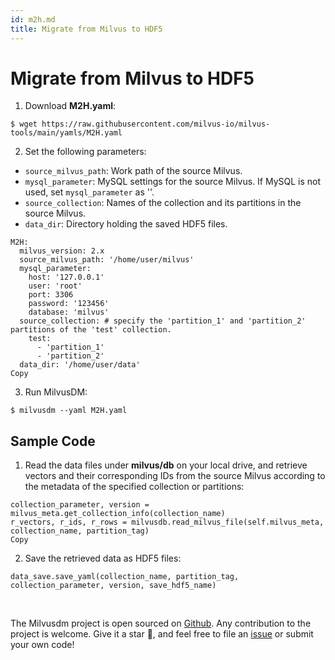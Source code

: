 ```yaml
---
id: m2h.md
title: Migrate from Milvus to HDF5
---
```

# Migrate from Milvus to HDF5

1. Download **M2H.yaml**:

```
$ wget https://raw.githubusercontent.com/milvus-io/milvus-tools/main/yamls/M2H.yaml
```

2. Set the following parameters:
- `source_milvus_path`: Work path of the source Milvus. 
- `mysql_parameter`: MySQL settings for the source Milvus. If MySQL is not used, set `mysql_parameter` as ''.
- `source_collection`: Names of the collection and its partitions in the source Milvus.
- `data_dir`: Directory holding the saved HDF5 files.

```
M2H:
  milvus_version: 2.x
  source_milvus_path: '/home/user/milvus'
  mysql_parameter:
    host: '127.0.0.1'
    user: 'root'
    port: 3306
    password: '123456'
    database: 'milvus'
  source_collection: # specify the 'partition_1' and 'partition_2' partitions of the 'test' collection.
    test:
      - 'partition_1'
      - 'partition_2'
  data_dir: '/home/user/data'
Copy
```

3. Run MilvusDM:
```
$ milvusdm --yaml M2H.yaml
```

## Sample Code
1. Read the data files under **milvus/db** on your local drive, and retrieve vectors and their corresponding IDs from the source Milvus according to the metadata of the specified collection or partitions:

```
collection_parameter, version = milvus_meta.get_collection_info(collection_name)
r_vectors, r_ids, r_rows = milvusdb.read_milvus_file(self.milvus_meta, collection_name, partition_tag)
Copy
```

2. Save the retrieved data as HDF5 files:

```
data_save.save_yaml(collection_name, partition_tag, collection_parameter, version, save_hdf5_name)
```

<br/>

The Milvusdm project is open sourced on [Github](https://github.com/milvus-io/milvus-tools). Any contribution to the project is welcome. Give it a star 🌟, and feel free to file an [issue](https://github.com/milvus-io/milvus-tools/issues) or submit your own code! 
